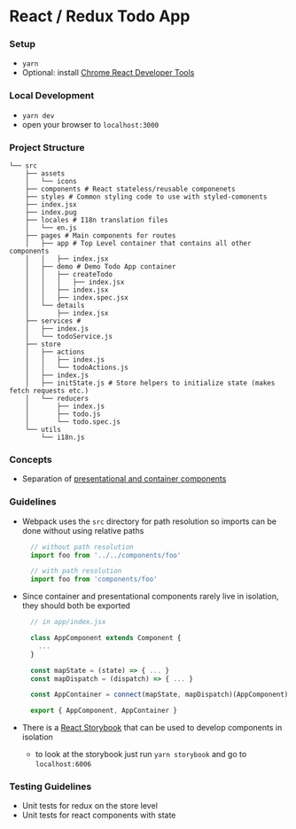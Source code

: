 # React / Redux Todo App

### Setup
* `yarn`
* Optional: install [Chrome React Developer Tools](https://chrome.google.com/webstore/detail/react-developer-tools/fmkadmapgofadopljbjfkapdkoienihi)

### Local Development
* `yarn dev`
* open your browser to `localhost:3000`

### Project Structure
```
└── src
    ├── assets
    │   └── icons
    ├── components # React stateless/reusable componenets
    ├── styles # Common styling code to use with styled-comonents
    ├── index.jsx
    ├── index.pug
    ├── locales # I18n translation files
    │   └── en.js
    ├── pages # Main components for routes
    │   ├── app # Top Level container that contains all other components
    │   │   ├── index.jsx
    │   ├── demo # Demo Todo App container
    │   │   ├── createTodo
    │   │   │   ├── index.jsx
    │   │   ├── index.jsx
    │   │   ├── index.spec.jsx
    │   └── details
    │       ├── index.jsx
    ├── services #
    │   ├── index.js
    │   └── todoService.js
    ├── store
    │   ├── actions
    │   │   ├── index.js
    │   │   └── todoActions.js
    │   ├── index.js
    │   ├── initState.js # Store helpers to initialize state (makes fetch requests etc.)
    │   └── reducers
    │       ├── index.js
    │       ├── todo.js
    │       └── todo.spec.js
    └── utils
        └── i18n.js
```

### Concepts
* Separation of [presentational and container components](http://redux.js.org/docs/basics/UsageWithReact.html#presentational-and-container-components)

### Guidelines
* Webpack uses the `src` directory for path resolution so imports can be done without using relative paths

  ```js
    // without path resolution
    import foo from '../../components/foo'

    // with path resolution
    import foo from 'components/foo'
  ```
* Since container and presentational components rarely live in isolation, they should both be exported

  ```js
    // in app/index.jsx

    class AppComponent extends Component {
      ...
    }

    const mapState = (state) => { ... }
    const mapDispatch = (dispatch) => { ... }

    const AppContainer = connect(mapState, mapDispatch)(AppComponent)

    export { AppComponent, AppContainer }
  ```
* There is a [React Storybook](https://github.com/storybooks/react-storybook) that can be used to develop components in isolation
  - to look at the storybook just run `yarn storybook` and go to `localhost:6006`

### Testing Guidelines
* Unit tests for redux on the store level
* Unit tests for react components with state
